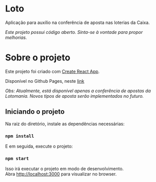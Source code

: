 # Loto

Aplicação para auxílio na conferência de aposta nas loterias da Caixa.

_Este projeto possui código aberto. Sinta-se à vontade para propor melhorias._

# Sobre o projeto

Este projeto foi criado com [Create React App](https://github.com/facebook/create-react-app).

Disponível no Github Pages, neste [link](https://adamseric.github.io/Loto/)

_Obs: Atualmente, está disponível apenas a conferência de apostas da Lotomania. Novos tipos de aposta serão implementados no futuro._

## Iniciando o projeto

Na raiz do diretório, instale as dependências necessárias:

### `npm install`

E em seguida, execute o projeto:

### `npm start`

Isso irá executar o projeto em modo de desenvolvimento.\
Abra [http://localhost:3000](http://localhost:3000) para visualizar no browser.
